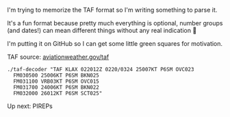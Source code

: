 
I'm trying to memorize the TAF format so I'm writing something to parse it.

It's a fun format because pretty much everything is optional, number groups (and dates!)
can mean different things without any real indication 🎉

I'm putting it on GitHub so I can get some little green squares for motivation.

TAF source: [aviationweather.gov/taf](https://aviationweather.gov/taf)

```
./taf-decoder "TAF KLAX 022012Z 0220/0324 25007KT P6SM OVC023
  FM030500 25006KT P6SM BKN025
  FM031100 VRB03KT P6SM OVC015
  FM031700 24006KT P6SM BKN022
  FM032000 26012KT P6SM SCT025"
```

Up next: PIREPs
